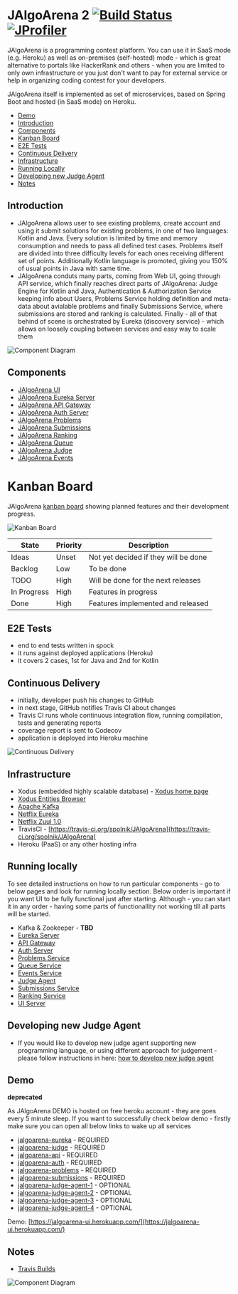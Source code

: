# JAlgoArena 2 [![Build Status](https://travis-ci.org/spolnik/JAlgoArena.svg?branch=master)](https://travis-ci.org/spolnik/JAlgoArena) [![JProfiler](https://github.com/spolnik/JAlgoArena/raw/master/design/jprofiler_small.png)](http://www.ej-technologies.com/products/jprofiler/overview.html)

JAlgoArena is a programming contest platform. You can use it in SaaS mode (e.g. Heroku) as well as on-premises (self-hosted) mode - which is great alternative to portals like HackerRank and others - when you are limited to only own infrastructure or you just don't want to pay for external service or help in organizing coding contest for your developers.

JAlgoArena itself is implemented as set of microservices, based on Spring Boot and hosted (in SaaS mode) on Heroku.

- [Demo](#demo)
- [Introduction](#introduction)
- [Components](#components)
- [Kanban Board](#kanban-board)
- [E2E Tests](#e2e-tests)
- [Continuous Delivery](#continuous-delivery)
- [Infrastructure](#infrastructure)
- [Running Locally](#running-locally)
- [Developing new Judge Agent](#developing-new-judge-agent)
- [Notes](#notes)

## Introduction

- JAlgoArena allows user to see existing problems, create account and using it submit solutions for existing problems, in one of two languages: Kotlin and Java. Every solution is limited by time and memory consumption and needs to pass all defined test cases. Problems itself are divided into three difficulty levels for each ones receiving different set of points. Additionally Kotlin language is promoted, giving you 150% of usual points in Java with same time.
- JAlgoArena conduts many parts, coming from Web UI, going through API service, which finally reaches direct parts of JAlgoArena: Judge Engine for Kotlin and Java, Authentication & Authorization Service keeping info about Users, Problems Service holding definition and meta-data about avialable problems and finally Submissions Service, where submissions are stored and ranking is calculated. Finally - all of that behind of scene is orchestrated by Eureka (discovery service) - which allows on loosely coupling between services and easy way to scale them

![Component Diagram](https://github.com/spolnik/JAlgoArena/raw/master/design/component_diagram.png)

## Components

- [JAlgoArena UI](https://github.com/spolnik/JAlgoArena-UI)
- [JAlgoArena Eureka Server](https://github.com/spolnik/JAlgoArena-Eureka)
- [JAlgoArena API Gateway](https://github.com/spolnik/JAlgoArena-API)
- [JAlgoArena Auth Server](https://github.com/spolnik/JAlgoArena-Auth)
- [JAlgoArena Problems](https://github.com/spolnik/JAlgoArena-Problems)
- [JAlgoArena Submissions](https://github.com/spolnik/JAlgoArena-Submissions)
- [JAlgoArena Ranking](https://github.com/spolnik/JAlgoArena-Ranking)
- [JAlgoArena Queue](https://github.com/spolnik/JAlgoArena-Queue)
- [JAlgoArena Judge](https://github.com/spolnik/JAlgoArena-Judge)
- [JAlgoArena Events](https://github.com/spolnik/JAlgoArena-Events)

# Kanban Board

JAlgoArena [kanban board](https://github.com/spolnik/JAlgoArena/projects/1) showing planned features and their development progress.

![Kanban Board](https://github.com/spolnik/JAlgoArena/blob/master/design/JAlgoArena-Project.png)

| State | Priority | Description |
| ------------- | ------------- | ------------- |
| Ideas | Unset | Not yet decided if they will be done |
| Backlog | Low | To be done |
| TODO | High | Will be done for the next releases |
| In Progress | High | Features in progress |
| Done | High | Features implemented and released |

## E2E Tests

- end to end tests written in spock
- it runs against deployed applications (Heroku)
- it covers 2 cases, 1st for Java and 2nd for Kotlin

## Continuous Delivery

- initially, developer push his changes to GitHub
- in next stage, GitHub notifies Travis CI about changes
- Travis CI runs whole continuous integration flow, running compilation, tests and generating reports
- coverage report is sent to Codecov
- application is deployed into Heroku machine

![Continuous Delivery](https://github.com/spolnik/JAlgoArena/raw/master/design/continuous_delivery.png)

## Infrastructure

- Xodus (embedded highly scalable database) - [Xodus home page](http://jetbrains.github.io/xodus/)
- [Xodus Entities Browser](https://github.com/JetBrains/xodus-entity-browser)
- [Apache Kafka](https://kafka.apache.org)
- [Netflix Eureka](https://github.com/Netflix/eureka/wiki/Eureka-at-a-glance)
- [Netflix Zuul 1.0](https://github.com/Netflix/zuul/wiki/How-it-Works)
- TravisCI - [https://travis-ci.org/spolnik/JAlgoArena](https://travis-ci.org/spolnik/JAlgoArena)
- Heroku (PaaS) or any other hosting infra

## Running locally

To see detailed instructions on how to run particular components - go to below pages and look for running locally section. Below order is important if you want UI to be fully functional just after starting. Although - you can start it in any order - having some parts of functionallity not working till all parts will be started.
* Kafka & Zookeeper - **TBD**
* [Eureka Server](https://github.com/spolnik/JAlgoArena-Eureka)
* [API Gateway](https://github.com/spolnik/JAlgoArena-API)
* [Auth Server](https://github.com/spolnik/JAlgoArena-Auth)
* [Problems Service](https://github.com/spolnik/JAlgoArena-Problems)
* [Queue Service](https://github.com/spolnik/JAlgoArena-Queue)
* [Events Service](https://github.com/spolnik/JAlgoArena-Events)
* [Judge Agent](https://github.com/spolnik/JAlgoArena-Judge)
* [Submissions Service](https://github.com/spolnik/JAlgoArena-Submissions)
* [Ranking Service](https://github.com/spolnik/JAlgoArena-Ranking)
* [UI Server](https://github.com/spolnik/JAlgoArena-UI)

## Developing new Judge Agent

- If you would like to develop new judge agent supporting new programming language, or using different approach for judgement - please follow instructions in here: [how to develop new judge agent](https://github.com/spolnik/JAlgoArena/wiki/Implementing-new-Judge-Agent)

## Demo

**deprecated**

As JAlgoArena DEMO is hosted on free heroku account - they are goes every 5 minute sleep. If you want to successfully check below demo - firstly make sure you can open all below links to wake up all services

* [jalgoarena-eureka](https://jalgoarena-eureka.herokuapp.com) - REQUIRED
* [jalgoarena-judge](https://jalgoarena.herokuapp.com) - REQUIRED
* [jalgoarena-api](https://jalgoarena-api.herokuapp.com) - REQUIRED
* [jalgoarena-auth](https://jalgoarena-auth.herokuapp.com) - REQUIRED
* [jalgoarena-problems](https://jalgoarena-problems.herokuapp.com) - REQUIRED
* [jalgoarena-submissions](https://jalgoarena-submissions.herokuapp.com) - REQUIRED
* [jalgoarena-judge-agent-1](https://jalgoarena-judge-agent-1.herokuapp.com) - OPTIONAL
* [jalgoarena-judge-agent-2](https://jalgoarena-judge-agent-2.herokuapp.com) - OPTIONAL
* [jalgoarena-judge-agent-3](https://jalgoarena-judge-agent-3.herokuapp.com) - OPTIONAL
* [jalgoarena-judge-agent-4](https://jalgoarena-judge-agent-4.herokuapp.com) - OPTIONAL

Demo: [https://jalgoarena-ui.herokuapp.com/](https://jalgoarena-ui.herokuapp.com/)

## Notes
- [Travis Builds](https://travis-ci.org/spolnik)

![Component Diagram](https://github.com/spolnik/JAlgoArena/raw/master/design/JAlgoArena_Logo.png)
